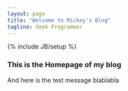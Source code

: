 ```yaml
---
layout: page
title: "Welcome to Mickey's Blog"
tagline: Geek Programmer 
---
```

{% include JB/setup %}

### This is the Homepage of my blog 
And here is the test message
blablabla




